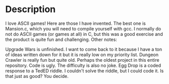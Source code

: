 # Description
I love ASCII games! Here are those I have invented. The best one is Mansion.c, which you will need to compile yourself with gcc. I normally do not do ASCII games (or games at all) in C, but this was a good exercise and the product is quite fun and challenging. Other notes:

Upgrade Wars is unfinished. I want to come back to it because I have a ton of ideas written down for it but it is really low on my priority list.
Dungeon Crawler is really fun but quite old. Perhaps the oldest project in this entire repository. Code is ugly. The difficulty is also no joke.
Egg Drop is a coded response to a TedED riddle. I couldn't solve the riddle, but I could code it. Is that just as good? You decide.

